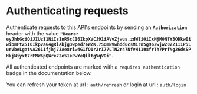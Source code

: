 # Authenticating requests

Authenticate requests to this API's endpoints by sending an **`Authorization`** header with the value **`"Bearer eyJhbGciOiJIUzI1NiIsInR5cCI6IkpXVCJ91iAVvZjwus.zdWIiOiIxMjM0NTY3ODkwIiwibmFtZSI6IkpvaG4gRlAbjg3wped7eWZK.7SOmNVwhdducsM1rnSg962wjw2022111P5LurVbeLgatvA2611fjhj73Ae8riw4G1fQ1r2rI77LTN2r47NfvH1108frTh7PrfNg26dsSPHkjNiyxt7rFMW6pQWre72e51ePwYeQlltgVqVDi"`**.

All authenticated endpoints are marked with a `requires authentication` badge in the documentation below.

You can refresh your token at url : `auth/refresh` or login at url : `auth/login`
